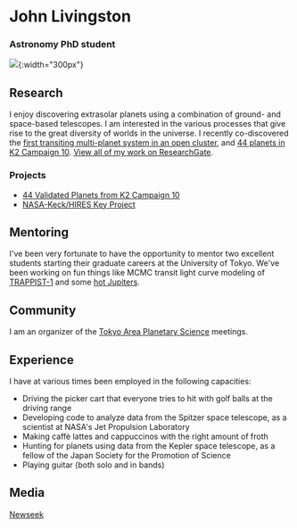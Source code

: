 # John Livingston
### Astronomy PhD student

![](http://logonoid.com/images/university-of-tokyo-logo.png){:width="300px"} 

## Research

I enjoy discovering extrasolar planets using a combination of ground- and space-based telescopes. I am interested in the various processes that give rise to the great diversity of worlds in the universe. I recently co-discovered the [first transiting multi-planet system in an open cluster](http://iopscience.iop.org/article/10.3847/1538-3881/aaa841/meta), and [44 planets in K2 Campaign 10](http://iopscience.iop.org/article/10.3847/1538-3881/aaccde/meta). [View all of my work on ResearchGate](https://www.researchgate.net/profile/John_Livingston6).

### Projects

- [44 Validated Planets from K2 Campaign 10](http://www.johnlivingston.space/k2c10/)
- [NASA-Keck/HIRES Key Project](http://www.johnlivingston.space/k2-key-project/)

## Mentoring

I've been very fortunate to have the opportunity to mentor two excellent students starting their graduate careers at the University of Tokyo. We've been working on fun things like MCMC transit light curve modeling of [TRAPPIST-1](http://nbviewer.jupyter.org/github/Mayuko-Mori/TRAPPIST-1_transit/blob/master/The%20Light%20Curve%20Analysis%20of%20TRAPPIST-1d%26e%20transits.ipynb) and some [hot Jupiters](https://jpdeleon.github.io/2017-08-05-Parameter_estimation_transit_/).

## Community

I am an organizer of the [Tokyo Area Planetary Science](http://tokyoplanets.github.io) meetings.

## Experience

I have at various times been employed in the following capacities:

- Driving the picker cart that everyone tries to hit with golf balls at the driving range
- Developing code to analyze data from the Spitzer space telescope, as a scientist at NASA's Jet Propulsion Laboratory
- Making caffè lattes and cappuccinos with the right amount of froth
- Hunting for planets using data from the Kepler space telescope, as a fellow of the Japan Society for the Promotion of Science
- Playing guitar (both solo and in bands)

## Media

[Newseek](https://www.newsweek.com/incredible-discovery-44-exoplanets-after-technical-fault-1062398)
